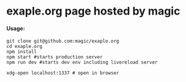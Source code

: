 # exaple.org page hosted by magic

#### Usage:
```
git clone git@github.com:magic/exaple.org
cd exaple.org
npm install
npm start #starts production server
npm run dev #starts dev env including livereload server

xdg-open localhost:1337 # open in browser
```
